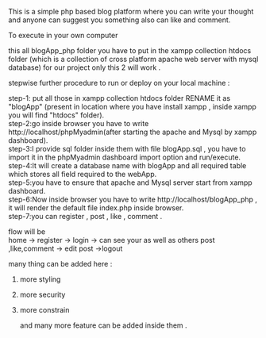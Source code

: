 
This is a simple php based blog platform where you can write your thought and anyone can suggest you something also can like and comment.<br> 

To execute in your own computer <br>

this all blogApp_php folder you have to put in the xampp collection htdocs folder (which is a collection of cross platform apache web server with mysql database) for our project only this 2 will work . <br>

stepwise further procedure to run or deploy on your local machine : <br>

step-1: put all those in xampp collection htdocs folder RENAME it as "blogApp" (present in location where you have install xampp , inside xampp you will find "htdocs" folder). <br>
step-2:go inside browser you have to write http://localhost/phpMyadmin(after starting the apache and Mysql by xampp dashboard). <br>
step-3:I provide sql folder inside them with file blogApp.sql , you have to import it in the phpMyadmin dashboard import option and run/execute. <br>
step-4:It will create a database name with blogApp and all required table which stores all field required to the webApp. <br>
step-5:you have to ensure that apache and Mysql server start from xampp dashboard. <br>
step-6:Now inside browser you have to write http://localhost/blogApp_php , it will render the default file index.php inside browser. <br>
step-7:you can register , post , like , comment . <br>

flow will be  <br>
home -> register -> login -> can see your as well as others post ,like,comment -> edit post ->logout  <br>


many thing can be added here : <br>
1. more styling <br>
2. more security <br>
3. more constrain <br>

   and many more feature can be added inside them . <br>
